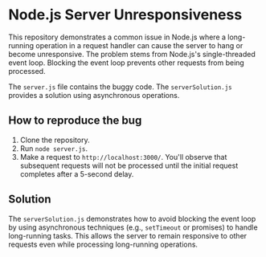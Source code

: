 # Node.js Server Unresponsiveness

This repository demonstrates a common issue in Node.js where a long-running operation in a request handler can cause the server to hang or become unresponsive.  The problem stems from Node.js's single-threaded event loop.  Blocking the event loop prevents other requests from being processed.

The `server.js` file contains the buggy code. The `serverSolution.js` provides a solution using asynchronous operations.

## How to reproduce the bug

1. Clone the repository.
2. Run `node server.js`.
3. Make a request to `http://localhost:3000/`. You'll observe that subsequent requests will not be processed until the initial request completes after a 5-second delay. 

## Solution

The `serverSolution.js` demonstrates how to avoid blocking the event loop by using asynchronous techniques (e.g., `setTimeout` or promises) to handle long-running tasks.  This allows the server to remain responsive to other requests even while processing long-running operations.